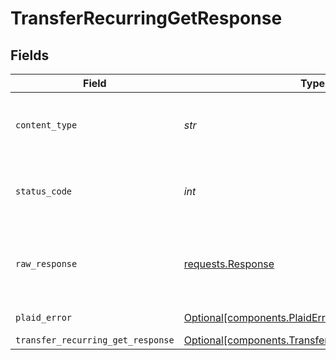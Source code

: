# TransferRecurringGetResponse


## Fields

| Field                                                                                                        | Type                                                                                                         | Required                                                                                                     | Description                                                                                                  |
| ------------------------------------------------------------------------------------------------------------ | ------------------------------------------------------------------------------------------------------------ | ------------------------------------------------------------------------------------------------------------ | ------------------------------------------------------------------------------------------------------------ |
| `content_type`                                                                                               | *str*                                                                                                        | :heavy_check_mark:                                                                                           | HTTP response content type for this operation                                                                |
| `status_code`                                                                                                | *int*                                                                                                        | :heavy_check_mark:                                                                                           | HTTP response status code for this operation                                                                 |
| `raw_response`                                                                                               | [requests.Response](https://requests.readthedocs.io/en/latest/api/#requests.Response)                        | :heavy_check_mark:                                                                                           | Raw HTTP response; suitable for custom response parsing                                                      |
| `plaid_error`                                                                                                | [Optional[components.PlaidError]](../../models/components/plaiderror.md)                                     | :heavy_minus_sign:                                                                                           | Error response                                                                                               |
| `transfer_recurring_get_response`                                                                            | [Optional[components.TransferRecurringGetResponse]](../../models/components/transferrecurringgetresponse.md) | :heavy_minus_sign:                                                                                           | OK                                                                                                           |